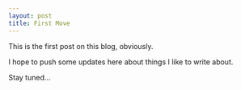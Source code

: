 ```yaml
---
layout: post
title: First Move
---
```


This is the first post on this blog, obviously. 

I hope to push some updates here about things I like to write about. 

Stay tuned...